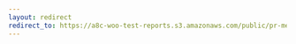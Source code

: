 ```yaml
---
layout: redirect
redirect_to: https://a8c-woo-test-reports.s3.amazonaws.com/public/pr-merge/42951/e2e/index.html
---
```

